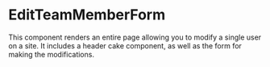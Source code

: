 # EditTeamMemberForm

This component renders an entire page allowing you to modify a single user on a site.
It includes a header cake component, as well as the form for making the modifications.
